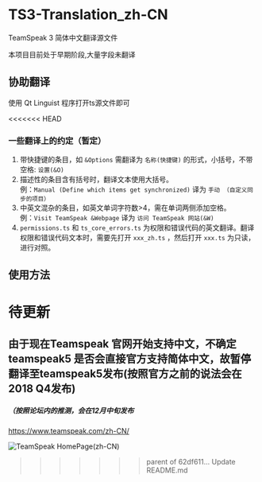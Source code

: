 # TS3-Translation_zh-CN
TeamSpeak 3 简体中文翻译源文件

本项目目前处于早期阶段,大量字段未翻译

## 协助翻译
使用 Qt Linguist 程序打开ts源文件即可

<<<<<<< HEAD
### 一些翻译上的约定（暂定）
1. 带快捷键的条目，如 `&Options` 需翻译为 `名称(快捷键)` 的形式，小括号，不带空格: `设置(&O)`
2. 描述性的条目含有括号时，翻译文本使用大括号。<br>
   例：`Manual (Define which items get synchronized)` 译为 `手动 （自定义同步的项目）`
3. 中英文混杂的条目，如英文单词字符数>4，需在单词两侧添加空格。<br>
   例：`Visit TeamSpeak &Webpage` 译为 `访问 TeamSpeak 网站(&W)`
4. `permissions.ts` 和 `ts_core_errors.ts` 为权限和错误代码的英文翻译。翻译权限和错误代码文本时，需要先打开 `xxx_zh.ts` ，然后打开 `xxx.ts` 为只读，进行对照。

## 使用方法
待更新
=======
## 由于现在Teamspeak 官网开始支持中文，不确定teamspeak5 是否会直接官方支持简体中文，故暂停翻译至teamspeak5发布(按照官方之前的说法会在2018 Q4发布)
##### （按照论坛内的推测，会在12月中旬发布

https://www.teamspeak.com/zh-CN/

![TeamSpeak HomePage(zh-CN)](https://uv.uy/1vpfV)
>>>>>>> parent of 62df611... Update README.md
